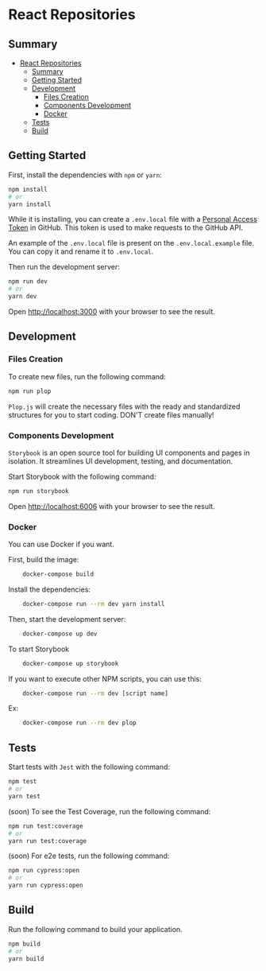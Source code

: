 # React Repositories

## Summary

- [React Repositories](#react-repositories)
  - [Summary](#summary)
  - [Getting Started](#getting-started)
  - [Development](#development)
    - [Files Creation](#files-creation)
    - [Components Development](#components-development)
    - [Docker](#docker)
  - [Tests](#tests)
  - [Build](#build)

## Getting Started

First, install the dependencies with `npm` or `yarn`:

```bash
npm install
# or
yarn install
```

While it is installing, you can create a `.env.local` file with a [Personal Access Token](https://docs.github.com/en/github/authenticating-to-github/creating-a-personal-access-token) in GitHub. This token is used to make requests to the GitHub API.

An example of the `.env.local` file is present on the `.env.local.example` file. You can copy it and rename it to `.env.local`.

Then run the development server:

```bash
npm run dev
# or
yarn dev
```

Open [http://localhost:3000](http://localhost:3000) with your browser to see the result.

## Development

### Files Creation

To create new files, run the following command:

```bash
npm run plop
```

`Plop.js` will create the necessary files with the ready and standardized structures for you to start coding. DON'T create files manually!

### Components Development

`Storybook` is an open source tool for building UI components and pages in isolation. It streamlines UI development, testing, and documentation.

Start Storybook with the following command:

```bash
npm run storybook
```

Open [http://localhost:6006](http://localhost:6006) with your browser to see the result.

### Docker

You can use Docker if you want.

First, build the image:

```bash
    docker-compose build
```

Install the dependencies:

```bash
    docker-compose run --rm dev yarn install
```

Then, start the development server:

```bash
    docker-compose up dev
```

To start Storybook

```bash
    docker-compose up storybook
```

If you want to execute other NPM scripts, you can use this:

```bash
    docker-compose run --rm dev [script name]
```

Ex:

```bash
    docker-compose run --rm dev plop
```

## Tests

Start tests with `Jest` with the following command:

```bash
npm test
# or
yarn test
```

(soon) To see the Test Coverage, run the following command:

```bash
npm run test:coverage
# or
yarn run test:coverage
```

(soon) For e2e tests, run the following command:

```bash
npm run cypress:open
# or
yarn run cypress:open
```

## Build

Run the following command to build your application.

```bash
npm build
# or
yarn build
```
